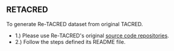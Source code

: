 ## RETACRED
To generate Re-TACRED dataset from original TACRED.
 * 1.) Please use Re-TACRED's original [source code repositories](https://github.com/gstoica27/Re-TACRED).
 * 2.) Follow the steps defined its README file.